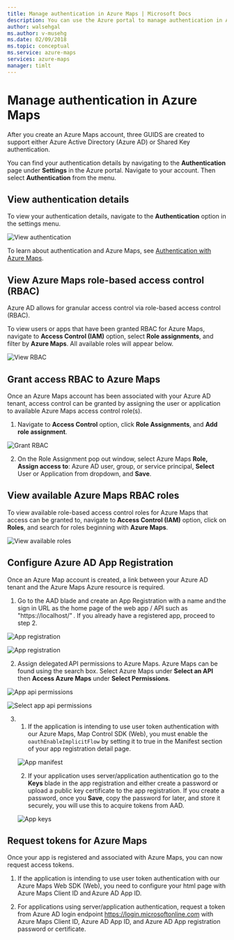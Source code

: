 ```yaml
---
title: Manage authentication in Azure Maps | Microsoft Docs 
description: You can use the Azure portal to manage authentication in Azure Maps.
author: walsehgal
ms.author: v-musehg
ms.date: 02/09/2018
ms.topic: conceptual
ms.service: azure-maps
services: azure-maps
manager: timlt
---
```


# Manage authentication in Azure Maps

After you create an Azure Maps account, three GUIDS are created to support either Azure Active Directory (Azure AD) or Shared Key authentication.

You can find your authentication details by navigating to the **Authentication** page under **Settings** in the Azure portal. Navigate to your account. Then select **Authentication** from the menu.

## View authentication details

To view your authentication details, navigate to the **Authentication** option in the settings menu.

![View authentication](./media/how-to-manage-authentication/how-to-view-auth.png)

 To learn about authentication and Azure Maps, see [Authentication with Azure Maps](https://aka.ms/amauth).


## View Azure Maps role-based access control (RBAC)

Azure AD allows for granular access control via role-based access control (RBAC). 

To view users or apps that have been granted RBAC for Azure Maps, navigate to **Access Control (IAM)** option, select **Role assignments**, and filter by **Azure Maps**. All available roles will appear below.

![View RBAC](./media/how-to-manage-authentication/how-to-view-amrbac.png)


## Grant access RBAC to Azure Maps

Once an Azure Maps account has been associated with your Azure AD tenant, access control can be granted by assigning the user or application to available Azure Maps access control role(s).

1. Navigate to **Access Control** option, click **Role Assignments**, and **Add role assignment**.

![Grant RBAC](./media/how-to-manage-authentication/how-to-grant-rbac.png)

2. On the Role Assignment pop out window, select Azure Maps **Role, Assign access to**: Azure AD user, group, or service principal, **Select** User or Application from dropdown, and **Save**.


## View available Azure Maps RBAC roles

To view available role-based access control roles for Azure Maps that access can be granted to, navigate to **Access Control (IAM)** option, click on **Roles**, and search for roles beginning with **Azure Maps**.

![View available roles](./media/how-to-manage-authentication/how-to-view-avail-roles.png)


## Configure Azure AD App Registration

Once an Azure Map account is created, a link between your Azure AD tenant and the Azure Maps Azure resource is required. 

1. Go to the AAD blade and create an App Registration with a name and the sign in URL as the home page of the web app / API such as "https://localhost/" . If you already have a registered app, proceed to step 2.

![App registration](./media/how-to-manage-authentication/app-registration.png)

![App registration](./media/how-to-manage-authentication/app-create.png)

2. Assign delegated API permissions to Azure Maps. Azure Maps can be found using the search box. Select Azure Maps under **Select an API** then **Access Azure Maps** under **Select Permissions**.

![App api permissions](./media/how-to-manage-authentication/app-permissions.png)

![Select app api permissions](./media/how-to-manage-authentication/select-app-permissions.png)

3. 
    1. If the application is intending to use user token authentication with our Azure Maps, Map Control SDK (Web), you must enable the `oauthEnableImplicitFlow` by setting it to true in the Manifest section of your app registration detail page. 
    
    ![App manifest](./media/how-to-manage-authentication/app-manifest.png)

    2. If your application uses server/application authentication go to the **Keys** blade in the app registration and either create a password or upload a public key certificate to the app registration. If you create a password, once you **Save**, copy the password for later, and store it securely, you will use this to acquire tokens from AAD. 

    ![App keys](./media/how-to-manage-authentication/app-keys.png)


## Request tokens for Azure Maps

Once your app is registered and associated with Azure Maps, you can now request access tokens.

1. If the application is intending to use user token authentication with our Azure Maps Web SDK (Web), you need to configure your html page with Azure Maps Client ID and Azure AD App ID.


2. For applications using server/application authentication, request a token from Azure AD login endpoint https://login.microsoftonline.com with Azure Maps Client ID, Azure AD App ID, and Azure AD App registration password or certificate.